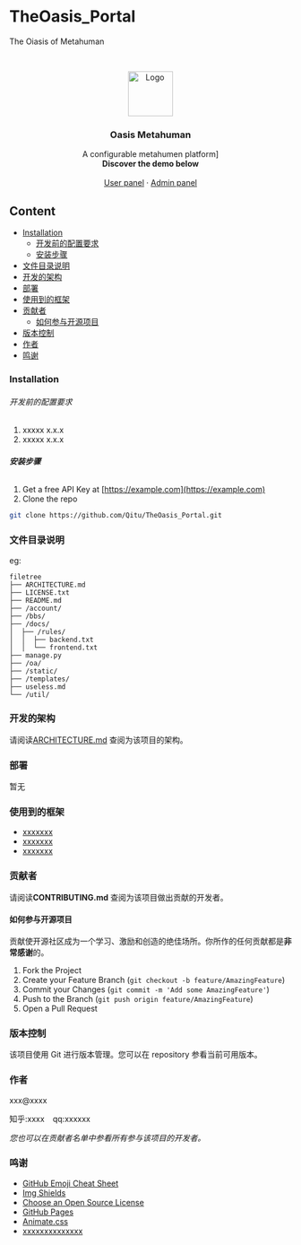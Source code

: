 # TheOasis_Portal

The Oiasis of Metahuman

<!-- PROJECT LOGO -->
<br />

<p align="center">
  <a href="https://github.com/Qitu/TheOasis_Portal/">
    <img src="images/logo.png" alt="Logo" width="80" height="80">
  </a>

  <h3 align="center">Oasis Metahuman</h3>
  <p align="center">
    A configurable metahumen platform]
    <br />
    <strong>Discover the demo below</strong>
    <br />
    <br />
    <a href="https://github.com/Qitu/TheOasis_Portal">User panel</a>
    ·
    <a href="https://github.com/Qitu/TheOasis_Portal/issues">Admin panel</a>
  </p>

## Content

- [Installation](#Installation)
  - [开发前的配置要求](#开发前的配置要求)
  - [安装步骤](#安装步骤)
- [文件目录说明](#文件目录说明)
- [开发的架构](#开发的架构)
- [部署](#部署)
- [使用到的框架](#使用到的框架)
- [贡献者](#贡献者)
  - [如何参与开源项目](#如何参与开源项目)
- [版本控制](#版本控制)
- [作者](#作者)
- [鸣谢](#鸣谢)

### Installation

###### 开发前的配置要求

1. xxxxx x.x.x
2. xxxxx x.x.x

###### **安装步骤**

1. Get a free API Key at [https://example.com](https://example.com)
2. Clone the repo

```sh
git clone https://github.com/Qitu/TheOasis_Portal.git
```

### 文件目录说明

eg:

```
filetree
├── ARCHITECTURE.md
├── LICENSE.txt
├── README.md
├── /account/
├── /bbs/
├── /docs/
│  ├── /rules/
│  │  ├── backend.txt
│  │  └── frontend.txt
├── manage.py
├── /oa/
├── /static/
├── /templates/
├── useless.md
└── /util/

```

### 开发的架构

请阅读[ARCHITECTURE.md](https://github.com/Qitu/TheOasis_Portal/blob/master/ARCHITECTURE.md) 查阅为该项目的架构。

### 部署

暂无

### 使用到的框架

- [xxxxxxx](https://getbootstrap.com)
- [xxxxxxx](https://jquery.com)
- [xxxxxxx](https://laravel.com)

### 贡献者

请阅读**CONTRIBUTING.md** 查阅为该项目做出贡献的开发者。

#### 如何参与开源项目

贡献使开源社区成为一个学习、激励和创造的绝佳场所。你所作的任何贡献都是**非常感谢**的。

1. Fork the Project
2. Create your Feature Branch (`git checkout -b feature/AmazingFeature`)
3. Commit your Changes (`git commit -m 'Add some AmazingFeature'`)
4. Push to the Branch (`git push origin feature/AmazingFeature`)
5. Open a Pull Request

### 版本控制

该项目使用 Git 进行版本管理。您可以在 repository 参看当前可用版本。

### 作者

xxx@xxxx

知乎:xxxx &ensp; qq:xxxxxx

_您也可以在贡献者名单中参看所有参与该项目的开发者。_

### 鸣谢

- [GitHub Emoji Cheat Sheet](https://www.webpagefx.com/tools/emoji-cheat-sheet)
- [Img Shields](https://shields.io)
- [Choose an Open Source License](https://choosealicense.com)
- [GitHub Pages](https://pages.github.com)
- [Animate.css](https://daneden.github.io/animate.css)
- [xxxxxxxxxxxxxx](https://connoratherton.com/loaders)

<!-- links -->

[your-project-path]: Qitu/TheOasis_Portal
[contributors-shield]: https://img.shields.io/github/contributors/Qitu/TheOasis_Portal.svg?style=flat-square
[contributors-url]: https://github.com/Qitu/TheOasis_Portal/graphs/contributors
[forks-shield]: https://img.shields.io/github/forks/Qitu/TheOasis_Portal.svg?style=flat-square
[forks-url]: https://github.com/Qitu/TheOasis_Portal/network/members
[stars-shield]: https://img.shields.io/github/stars/Qitu/TheOasis_Portal.svg?style=flat-square
[stars-url]: https://github.com/Qitu/TheOasis_Portal/stargazers
[issues-shield]: https://img.shields.io/github/issues/Qitu/TheOasis_Portal.svg?style=flat-square
[issues-url]: https://img.shields.io/github/issues/Qitu/TheOasis_Portal.svg
[license-shield]: https://img.shields.io/github/license/Qitu/TheOasis_Portal.svg?style=flat-square
[license-url]: https://github.com/Qitu/TheOasis_Portal/blob/master/LICENSE.txt
[linkedin-shield]: https://img.shields.io/badge/-LinkedIn-black.svg?style=flat-square&logo=linkedin&colorB=555
[linkedin-url]: https://linkedin.com/in/shaojintian
